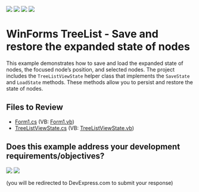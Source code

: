 <!-- default badges list -->
![](https://img.shields.io/endpoint?url=https://codecentral.devexpress.com/api/v1/VersionRange/128638009/13.1.4%2B)
[![](https://img.shields.io/badge/Open_in_DevExpress_Support_Center-FF7200?style=flat-square&logo=DevExpress&logoColor=white)](https://supportcenter.devexpress.com/ticket/details/E864)
[![](https://img.shields.io/badge/📖_How_to_use_DevExpress_Examples-e9f6fc?style=flat-square)](https://docs.devexpress.com/GeneralInformation/403183)
[![](https://img.shields.io/badge/💬_Leave_Feedback-feecdd?style=flat-square)](#does-this-example-address-your-development-requirementsobjectives)
<!-- default badges end -->

# WinForms TreeList - Save and restore the expanded state of nodes

This example demonstrates how to save and load the expanded state of nodes, the focused node’s position, and selected nodes. The project includes the `TreeListViewState` helper class that implements the `SaveState` and `LoadState` methods. These methods allow you to persist and restore the state of nodes.


## Files to Review

* [Form1.cs](./CS/Form1.cs) (VB: [Form1.vb](./VB/Form1.vb))
* [TreeListViewState.cs](./CS/TreeListViewState.cs) (VB: [TreeListViewState.vb](./VB/TreeListViewState.vb))
<!-- feedback -->
## Does this example address your development requirements/objectives?

[<img src="https://www.devexpress.com/support/examples/i/yes-button.svg"/>](https://www.devexpress.com/support/examples/survey.xml?utm_source=github&utm_campaign=winforms-treelist-save-restore-expanded-state-of-nodes&~~~was_helpful=yes) [<img src="https://www.devexpress.com/support/examples/i/no-button.svg"/>](https://www.devexpress.com/support/examples/survey.xml?utm_source=github&utm_campaign=winforms-treelist-save-restore-expanded-state-of-nodes&~~~was_helpful=no)

(you will be redirected to DevExpress.com to submit your response)
<!-- feedback end -->
